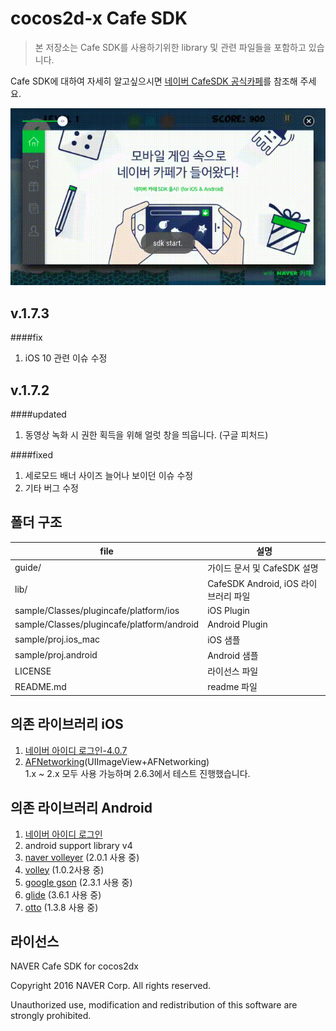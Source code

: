# cocos2d-x Cafe SDK 

> 본 저장소는 Cafe SDK를 사용하기위한 library 및 관련 파일들을 포함하고 있습니다.

Cafe SDK에 대하여 자세히 알고싶으시면 [네이버 CafeSDK 공식카페](http://cafe.naver.com/navercafesdk)를 참조해 주세요.

![Overviw](/guide/images/widget_screenshot.gif)

v.1.7.3
-------------
####fix
1. iOS 10 관련 이슈 수정

v.1.7.2
-------------
####updated
1. 동영상 녹화 시 권한 획득을 위해 얼럿 창을 띄웁니다. (구글 피처드)


####fixed
1. 세로모드 배너 사이즈 늘어나 보이던 이슈 수정
2. 기타 버그 수정

폴더 구조
-------------

file      | 설명 		
---			| ---		
guide/			| 가이드 문서 및 CafeSDK 설명
lib/		 	| CafeSDK Android, iOS 라이브러리 파일
sample/Classes/plugincafe/platform/ios | iOS Plugin
sample/Classes/plugincafe/platform/android | Android Plugin
sample/proj.ios_mac		| iOS 샘플
sample/proj.android		| Android 샘플
LICENSE     | 라이선스 파일
README.md   | readme 파일


의존 라이브러리 iOS
-------------

1. [네이버 아이디 로그인-4.0.7](https://nid.naver.com/devcenter/docs.nhn?menu=IOS)
2. [AFNetworking](https://github.com/AFNetworking/AFNetworking)(UIImageView+AFNetworking)
<br>1.x ~ 2.x 모두 사용 가능하며 2.6.3에서 테스트 진행했습니다.


의존 라이브러리 Android
-------------

1. [네이버 아이디 로그인](https://nid.naver.com/devcenter/docs.nhn?menu=Android)
2. android support library v4
3. [naver volleyer](http://mvnrepository.com/artifact/com.navercorp.volleyextensions/volleyer)   (2.0.1 사용 중)
4. [volley](http://mvnrepository.com/artifact/com.mcxiaoke.volley/library/) (1.0.2사용 중)
5. [google gson](http://mvnrepository.com/artifact/com.google.code.gson/gson)  (2.3.1 사용 중)
6. [glide](http://mvnrepository.com/artifact/com.github.bumptech.glide/glide)  (3.6.1 사용 중)
7. [otto](http://mvnrepository.com/artifact/com.squareup/otto)  (1.3.8 사용 중)

라이선스
-------------
NAVER Cafe SDK for cocos2dx

Copyright 2016 NAVER Corp.
All rights reserved.

Unauthorized use, modification and redistribution of this software are strongly prohibited.
